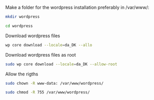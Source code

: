 Make a folder for the wordpress installation preferably in /var/www/:
```sh
mkdir wordpress

cd wordpress
```

Download wordpress files
```sh
wp core download --locale=da_DK --allo
```

Download wordpress files as root
```sh
sudo wp core download --locale=da_DK --allow-root
```

Allow the rigths
```sh
sudo chown -R www-data: /var/www/wordpress/
```
```sh
sudo chmod -R 755 /var/www/wordpress/
```